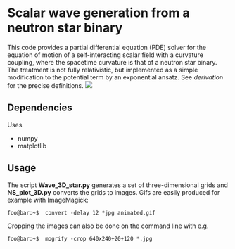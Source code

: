 # Scalar wave generation from a neutron star binary
This code provides a partial differential equation (PDE) solver for the equation of motion of a self-interacting
 scalar field with a curvature coupling, where the spacetime curvature is that
 of a neutron star binary. The treatment is not fully relativistic, but
 implemented as a simple modification to the potential term by an exponential
 ansatz. See *derivation* for the precise definitions.
![](./gif/animated.gif)

## Dependencies

Uses
- numpy
- matplotlib

## Usage
The script **Wave_3D_star.py** generates a set of three-dimensional grids
and **NS_plot_3D.py** converts the grids to images. Gifs are easily produced for
example with ImageMagick:

```console
foo@bar:~$  convert -delay 12 *jpg animated.gif
```
Cropping the images can also be done on the command line with e.g.
```console
foo@bar:~$  mogrify -crop 640x240+20+120 *.jpg
```
